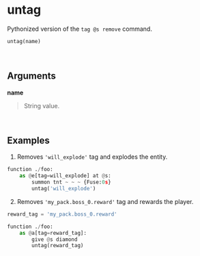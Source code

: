 # untag

Pythonized version of the `tag @s remove` command.


```py
untag(name)
```


&nbsp;


## Arguments

**name**
> String value.

&nbsp;


## Examples

1. Removes `'will_explode'` tag and explodes the entity.

```py
function ./foo:
    as @e[tag=will_explode] at @s:
        summon tnt ~ ~ ~ {Fuse:0s}
        untag('will_explode')
```

2. Removes `'my_pack.boss_0.reward'` tag and rewards the player.

```py
reward_tag = 'my_pack.boss_0.reward'

function ./foo:
    as @a[tag=reward_tag]:
        give @s diamond
        untag(reward_tag)
```
